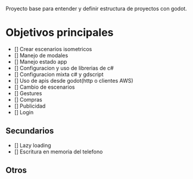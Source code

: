 Proyecto base para entender y definir estructura de proyectos con godot.

# Objetivos principales
* [] Crear escenarios isometricos
* [] Manejo de modales
* [] Manejo estado app
* [] Configuracion y uso de librerias de c#
* [] Configuracion mixta c# y gdscript
* [] Uso de apis desde godot(http o clientes AWS)
* [] Cambio de escenarios
* [] Gestures
* [] Compras
* [] Publicidad
* [] Login

## Secundarios
* [] Lazy loading
* [] Escritura en memoria del telefono

## Otros
